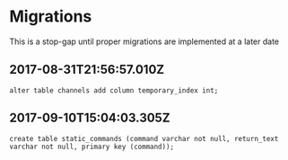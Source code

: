 # Migrations
This is a stop-gap until proper migrations are implemented at a later date

## 2017-08-31T21:56:57.010Z
```
alter table channels add column temporary_index int;
```

## 2017-09-10T15:04:03.305Z
```
create table static_commands (command varchar not null, return_text varchar not null, primary key (command));
```
